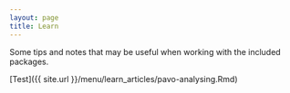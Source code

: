 ```yaml
---
layout: page
title: Learn
---
```


Some tips and notes that may be useful when working with the included packages.

[Test]({{ site.url }}/menu/learn_articles/pavo-analysing.Rmd)

